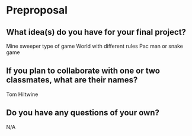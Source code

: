 # Preproposal

## What idea(s) do you have for your final project?

Mine sweeper type of game
World with different rules
Pac man or snake game

## If you plan to collaborate with one or two classmates, what are their names?

Tom Hiltwine

## Do you have any questions of your own?

N/A
